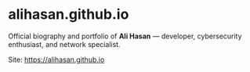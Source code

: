 # alihasan.github.io

Official biography and portfolio of **Ali Hasan** — developer, cybersecurity enthusiast, and network specialist.

Site: https://alihasan.github.io
